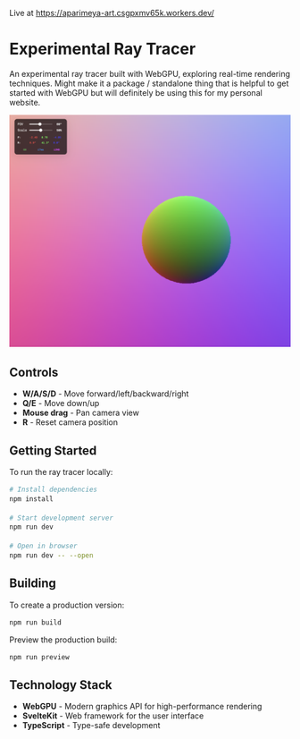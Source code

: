Live at https://aparimeya-art.csgpxmv65k.workers.dev/

# Experimental Ray Tracer

An experimental ray tracer built with WebGPU, exploring real-time rendering techniques. Might make it a package / standalone thing that is helpful to get started with WebGPU but will definitely be using this for my personal website.

<!-- Add screenshot here -->

![Ray Tracer Screenshot](./screenshot.png)

## Controls

- **W/A/S/D** - Move forward/left/backward/right
- **Q/E** - Move down/up
- **Mouse drag** - Pan camera view
- **R** - Reset camera position

## Getting Started

To run the ray tracer locally:

```bash
# Install dependencies
npm install

# Start development server
npm run dev

# Open in browser
npm run dev -- --open
```

## Building

To create a production version:

```bash
npm run build
```

Preview the production build:

```bash
npm run preview
```

## Technology Stack

- **WebGPU** - Modern graphics API for high-performance rendering
- **SvelteKit** - Web framework for the user interface
- **TypeScript** - Type-safe development
